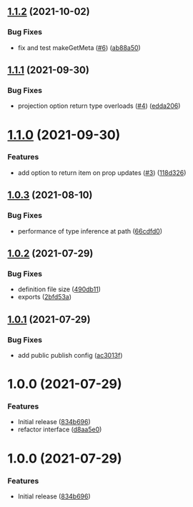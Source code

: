 ## [1.1.2](https://github.com/OS-Gurus/dynamodel/compare/v1.1.1...v1.1.2) (2021-10-02)


### Bug Fixes

* fix and test makeGetMeta ([#6](https://github.com/OS-Gurus/dynamodel/issues/6)) ([ab88a50](https://github.com/OS-Gurus/dynamodel/commit/ab88a50000dca8b973d636e75456ed5008044b83))

## [1.1.1](https://github.com/OS-Gurus/dynamodel/compare/v1.1.0...v1.1.1) (2021-09-30)


### Bug Fixes

* projection option return type overloads ([#4](https://github.com/OS-Gurus/dynamodel/issues/4)) ([edda206](https://github.com/OS-Gurus/dynamodel/commit/edda206ac334d34ed19be68a968775645b435d6a))

# [1.1.0](https://github.com/OS-Gurus/dynamodel/compare/v1.0.3...v1.1.0) (2021-09-30)


### Features

* add option to return item on prop updates ([#3](https://github.com/OS-Gurus/dynamodel/issues/3)) ([118d326](https://github.com/OS-Gurus/dynamodel/commit/118d326b7f932aa14fcb6a60887f95f193e9a3db))

## [1.0.3](https://github.com/OS-Gurus/dynamodel/compare/v1.0.2...v1.0.3) (2021-08-10)


### Bug Fixes

* performance of type inference at path ([66cdfd0](https://github.com/OS-Gurus/dynamodel/commit/66cdfd0ab3e1fc8fb3fcf6db185254826a87b625))

## [1.0.2](https://github.com/OS-Gurus/dynamodel/compare/v1.0.1...v1.0.2) (2021-07-29)


### Bug Fixes

* definition file size ([490db11](https://github.com/OS-Gurus/dynamodel/commit/490db11faff1ee6c45176bf4df97fc20ce9268a9))
* exports ([2bfd53a](https://github.com/OS-Gurus/dynamodel/commit/2bfd53a752f5b117328b88b2d50053f3864b9a9b))

## [1.0.1](https://github.com/OS-Gurus/dynamodel/compare/v1.0.0...v1.0.1) (2021-07-29)


### Bug Fixes

* add public publish config ([ac3013f](https://github.com/OS-Gurus/dynamodel/commit/ac3013f4370b2956b137423dd6fd38f0452675f1))

# 1.0.0 (2021-07-29)


### Features

* Initial release ([834b696](https://github.com/OS-Gurus/dynamodel/commit/834b696edc7964e78b9d3c0ec6e2e56f1740a585))
* refactor interface ([d8aa5e0](https://github.com/OS-Gurus/dynamodel/commit/d8aa5e0f08b1fac807f4be8b2890bec85511a0a6))

# 1.0.0 (2021-07-29)


### Features

* Initial release ([834b696](https://github.com/OS-Gurus/dynamodel/commit/834b696edc7964e78b9d3c0ec6e2e56f1740a585))
